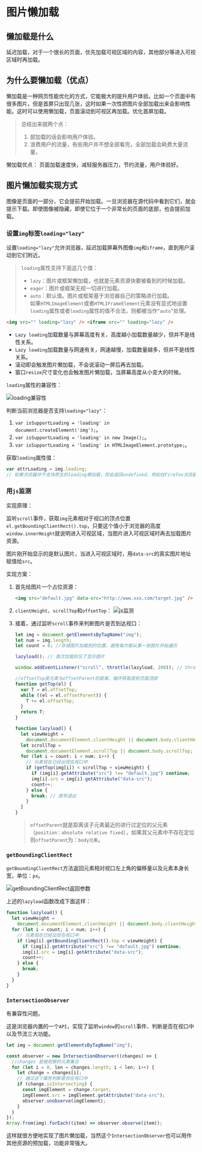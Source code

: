 # 图片懒加载

## 懒加载是什么

延迟加载，对于一个很长的页面，优先加载可视区域的内容，其他部分等进入可视区域时再加载。

## 为什么要懒加载（优点）

懒加载是一种网页性能优化的方式，它能极大的提升用户体验。比如一个页面中有很多图片，但是首屏只出现几张，这时如果一次性把图片全部加载出来会影响性能。这时可以使用懒加载，页面滚动到可视区再加载。优化首屏加载。

> 总结出来就两个点：
>
> 1. 部加载的话会影响用户体验。
> 2. 浪费用户的流量，有些用户并不想全部看完，全部加载会耗费大量流量。

懒加载优点： 页面加载速度快，减轻服务器压力，节约流量，用户体验好。

## 图片懒加载实现方式

图像是页面的一部分，它会提前开始加载。一旦浏览器在源代码中看到它们，就会提示下载。即使图像被隐藏，即使它位于一个非常长的页面的底部，也会提前加载。

### 设置`img`标签`loading="lazy"`

设置`loading="lazy"`允许浏览器，延迟加载屏幕外图像`img`和`iframe`，直到用户滚动到它们附近。

> `loading`属性支持下面这几个值：
>
> - `lazy`：图片或框架懒加载，也就是元素资源快要被看到的时候加载。
> - `eager`：图片或框架无视一切进行加载。
> - `auto`：默认值。图片或框架基于浏览器自己的策略进行加载。\
>   如果`HTMLImageElement`或者`HTMLIFrameElement`元素没有显式地设置`loading`属性或者`loading`属性的值不合法，则都被当作`“auto”`处理。

```html
<img src="" loading="lazy" /> <iframe src="" loading="lazy" />
```

- `Lazy loading`加载数量与屏幕高度有关，高度越小加载数量越少，但并不是线性关系。
- `Lazy loading`加载数量与网速有关，网速越慢，加载数量越多，但并不是线性关系。
- 滚动即会触发图片懒加载，不会说滚动一屏后再去加载。
- 窗口`resize`尺寸变化也会触发图片懒加载，当屏幕高度从小变大的时候。

`loading`属性的兼容性：

![loading兼容性](images/0001.png)

判断当前浏览器是否支持`loading="lazy"`：

1. `var isSupportLoading = 'loading' in document.createElement('img');`。
2. `var isSupportLoading = 'loading' in new Image();`。
3. `var isSupportLoading = 'loading' in HTMLImageElement.prototype;`。

获取`loading`属性值：

```js
var attrLoading = img.loading;
// 如果浏览器并不支持原生的loading懒加载，则会返回undefined，例如在Firefox浏览器下
```

### 用`js`监测

实现原理：

监听`scroll`事件，获取`img`元素相对于视口的顶点位置`el.getBoundingClientRect().top`，只要这个值小于浏览器的高度`window.innerHeight`就说明进入可视区域，当图片进入可视区域时再去加载图片资源。

图片刚开始显示的是默认图片，当进入可视区域时，用`data-src`的真实图片地址赋值给`src`。

实现方案：

1. 首先给图片一个占位资源：
   ```html
   <img src="default.jpg" data-src="http://www.xxx.com/target.jpg" />
   ```
2. `clientHeight`、`scrollTop`和`offsetTop`：
   ![js监测](images/0002.png)
3. 接着，通过监听`scroll`事件来判断图片是否到达视口：

   ```js
   let img = document.getElementsByTagName("img");
   let num = img.length;
   let count = 0; //存储图片加载到的位置，避免每次都从第一张图片开始遍历

   lazyload(); // 首次加载别忘了显示图片

   window.addEventListener("scroll", throttle(lazyload, 200)); // throttle是节流函数，自己实现一下

   //offsetTop是元素与offsetParent的距离，循环获取直到页面顶部
   function getTop(el) {
     var T = el.offsetTop;
     while ((el = el.offsetParent)) {
       T += el.offsetTop;
     }
     return T;
   }

   function lazyload() {
     let viewHeight =
       document.documentElement.clientHeight || document.body.clientHeight; //视口高度
     let scrollTop =
       document.documentElement.scrollTop || document.body.scrollTop; //滚动条卷去的高度
     for (let i = count; i < num; i++) {
       // 元素现在已经出现在视口中
       if (getTop(img[i]) < scrollTop + viewHeight) {
         if (img[i].getAttribute("src") !== "default.jpg") continue;
         img[i].src = img[i].getAttribute("data-src");
         count++;
       } else {
         break; // 提早退出
       }
     }
   }
   ```

   > `offsetParent`就是距离该子元素最近的进行过定位的父元素（`position：absolute relative fixed`），如果其父元素中不存在定位则`offsetParent`为：`body元素`。

### `getBoundingClientRect`

`getBoundingClientRect`方法返回元素相对视口左上角的偏移量以及元素本身长宽，单位：`px`。

![getBoundingClientRect返回参数](images/0003.png)

上述的`lazyload`函数改成下面这样：

```js
function lazyload() {
  let viewHeight =
    document.documentElement.clientHeight || document.body.clientHeight;
  for (let i = count; i < num; i++) {
    // 元素现在已经出现在视口中
    if (img[i].getBoundingClientRect().top < viewHeight) {
      if (img[i].getAttribute("src") !== "default.jpg") continue;
      img[i].src = img[i].getAttribute("data-src");
      count++;
    } else {
      break;
    }
  }
}
```

### `IntersectionObserver`

有兼容性问题。

这是浏览器内置的一个`API`，实现了监听`window`的`scroll`事件、判断是否在视口中以及节流三大功能。

```js
let img = document.getElementsByTagName("img");

const observer = new IntersectionObserver((changes) => {
  //changes 是被观察的元素集合
  for (let i = 0, len = changes.length; i < len; i++) {
    let change = changes[i];
    // 通过这个属性判断是否在视口中
    if (change.isIntersecting) {
      const imgElement = change.target;
      imgElement.src = imgElement.getAttribute("data-src");
      observer.unobserve(imgElement);
    }
  }
});
Array.from(img).forEach((item) => observer.observe(item));
```

这样就很方便地实现了图片懒加载，当然这个`IntersectionObserver`也可以用作其他资源的预加载，功能非常强大。
